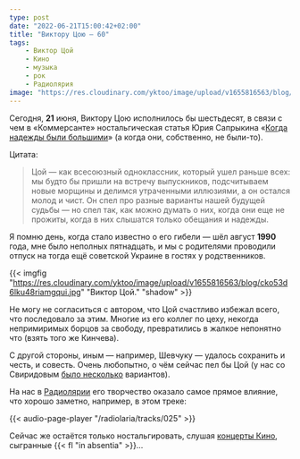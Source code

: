 ```yaml
---
type: post
date: "2022-06-21T15:00:42+02:00"
title: "Виктору Цою — 60"
tags:
    - Виктор Цой
    - Кино
    - музыка
    - рок
    - Радиолярия
image: "https://res.cloudinary.com/yktoo/image/upload/v1655816563/blog/cko53d6lku48riamgqui.jpg"
---
```


Сегодня, **21** июня, Виктору Цою исполнилось бы шестьдесят, в связи с чем в «Коммерсанте» ностальгическая статья Юрия Сапрыкина «[Когда надежды были большими](https://yktoo.me/rteDL3)» (а когда они, собственно, не были-то).

Цитата:

> Цой — как всесоюзный одноклассник, который ушел раньше всех: мы будто бы пришли на встречу выпускников, подсчитываем новые морщины и делимся утраченными иллюзиями, а он остался молод и чист. Он спел про разные варианты нашей будущей судьбы — но спел так, как можно думать о них, когда они еще не прожиты, когда в них слышатся только обещания и надежды.

<!--more-->

Я помню день, когда стало известно о его гибели — шёл август **1990** года, мне было неполных пятнадцать, и мы с родителями проводили отпуск на тогда ещё советской Украине в гостях у родственников.

{{< imgfig "https://res.cloudinary.com/yktoo/image/upload/v1655816563/blog/cko53d6lku48riamgqui.jpg" "Виктор Цой." "shadow" >}}

Не могу не согласиться с автором, что Цой счастливо избежал всего, что последовало за этим. Многие из его коллег по цеху, некогда непримиримых борцов за свободу, превратились в жалкое непонятно что (взять того же Кинчева).

С другой стороны, иным — например, Шевчуку — удалось сохранить и честь, и совесть. Очень любопытно, о чём сейчас пел бы Цой (у нас со Свиридовым [было несколько](0795) вариантов).

На нас в [Радиолярии](/radiolaria) его творчество оказало самое прямое влияние, что хорошо заметно, например, в этом треке:

{{< audio-page-player "/radiolaria/tracks/025" >}}

Сейчас же остаётся только ностальгировать, слушая [концерты Кино](0790), сыгранные {{< fl "in absentia" >}}…
